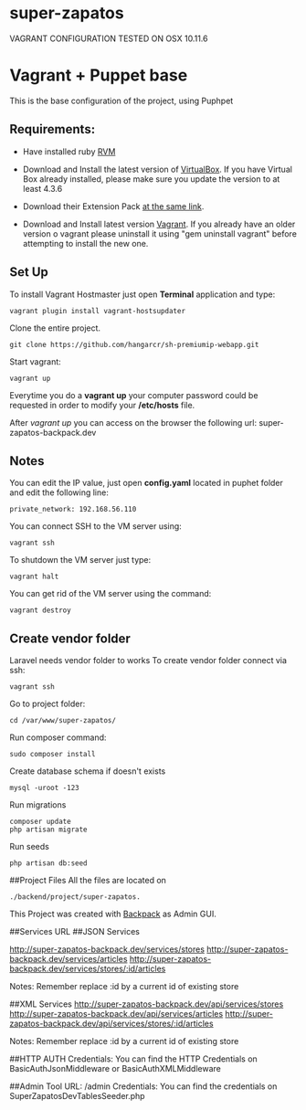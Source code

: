 # super-zapatos

VAGRANT CONFIGURATION TESTED ON OSX 10.11.6

# Vagrant + Puppet base

This is the base configuration of the project, using Puphpet

## Requirements:
* Have installed ruby [RVM](http://rvm.io/)

* Download and Install the latest version of [VirtualBox](https://www.virtualbox.org/wiki/Downloads). If you have Virtual Box already installed, please make sure you update the version to at least 4.3.6

* Download their Extension Pack [at the same link](https://www.virtualbox.org/wiki/Downloads).

* Download and Install latest version [Vagrant](http://www.vagrantup.com/downloads.html). If you already have an older version o vagrant please uninstall it using "gem uninstall vagrant" before attempting to install the new one.

## Set Up

To install Vagrant Hostmaster just open __Terminal__ application and type:

    vagrant plugin install vagrant-hostsupdater

Clone the entire project.

    git clone https://github.com/hangarcr/sh-premiumip-webapp.git

Start vagrant:

    vagrant up

Everytime you do a __vagrant up__ your computer password could be requested in order to modify your __/etc/hosts__ file.

After *vagrant up* you can access on the browser the following url: super-zapatos-backpack.dev

## Notes

You can edit the IP value, just open __config.yaml__ located in puphet folder and edit the following line:

    private_network: 192.168.56.110

You can connect SSH to the VM server using:

    vagrant ssh

To shutdown the VM server just type:

    vagrant halt

You can get rid of the VM server using the command:

    vagrant destroy

## Create vendor folder
Laravel needs vendor folder to works
To create vendor folder connect via ssh:

	vagrant ssh

Go to project folder:

	cd /var/www/super-zapatos/
Run composer command:

	sudo composer install

Create database schema if doesn't exists

    mysql -uroot -123

Run migrations

    composer update
    php artisan migrate

Run seeds

    php artisan db:seed


##Project Files 
All the files are located on 

	./backend/project/super-zapatos.

This Project was created with [Backpack](https://backpackforlaravel.com/) as Admin GUI.

##Services URL
##JSON Services

http://super-zapatos-backpack.dev/services/stores
http://super-zapatos-backpack.dev/services/articles
http://super-zapatos-backpack.dev/services/stores/:id/articles

Notes: Remember replace :id by a current id of existing store

##XML Services
http://super-zapatos-backpack.dev/api/services/stores
http://super-zapatos-backpack.dev/api/services/articles
http://super-zapatos-backpack.dev/api/services/stores/:id/articles

Notes: Remember replace :id by a current id of existing store

##HTTP AUTH Credentials:
You can find the HTTP Credentials on BasicAuthJsonMiddleware or BasicAuthXMLMiddleware

##Admin Tool
URL: /admin
Credentials: You can find the credentials on SuperZapatosDevTablesSeeder.php
